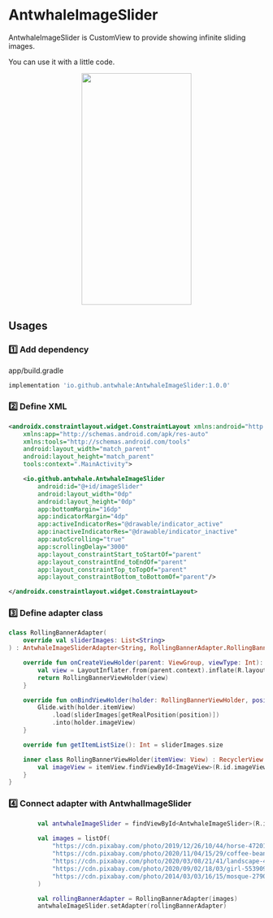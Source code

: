 # AntwhaleImageSlider

AntwhaleImageSlider is CustomView to provide showing infinite sliding images.

You can use it with a little code.

<p align="center"><img src = "https://user-images.githubusercontent.com/85996753/239445405-199b4c2e-a227-45e6-b919-074b38f3459d.gif" height="456" width="216"></p>


## Usages

### 1️⃣ Add dependency

app/build.gradle

```groovy
implementation 'io.github.antwhale:AntwhaleImageSlider:1.0.0'
```
    
### 2️⃣ Define XML

```xml
<androidx.constraintlayout.widget.ConstraintLayout xmlns:android="http://schemas.android.com/apk/res/android"
    xmlns:app="http://schemas.android.com/apk/res-auto"
    xmlns:tools="http://schemas.android.com/tools"
    android:layout_width="match_parent"
    android:layout_height="match_parent"
    tools:context=".MainActivity">

    <io.github.antwhale.AntwhaleImageSlider
        android:id="@+id/imageSlider"
        android:layout_width="0dp"
        android:layout_height="0dp"
        app:bottomMargin="16dp"
        app:indicatorMargin="4dp"
        app:activeIndicatorRes="@drawable/indicator_active"
        app:inactiveIndicatorRes="@drawable/indicator_inactive"
        app:autoScrolling="true"
        app:scrollingDelay="3000"
        app:layout_constraintStart_toStartOf="parent"
        app:layout_constraintEnd_toEndOf="parent"
        app:layout_constraintTop_toTopOf="parent"
        app:layout_constraintBottom_toBottomOf="parent"/>

</androidx.constraintlayout.widget.ConstraintLayout>
```
    
### 3️⃣ Define adapter class

```kotlin
class RollingBannerAdapter(
    override val sliderImages: List<String>
) : AntwhaleImageSliderAdapter<String, RollingBannerAdapter.RollingBannerViewHolder>() {

    override fun onCreateViewHolder(parent: ViewGroup, viewType: Int): RollingBannerViewHolder {
        val view = LayoutInflater.from(parent.context).inflate(R.layout.item_layout, parent, false)
        return RollingBannerViewHolder(view)
    }

    override fun onBindViewHolder(holder: RollingBannerViewHolder, position: Int) {
        Glide.with(holder.itemView)
            .load(sliderImages[getRealPosition(position)])
            .into(holder.imageView)
    }

    override fun getItemListSize(): Int = sliderImages.size

    inner class RollingBannerViewHolder(itemView: View) : RecyclerView.ViewHolder(itemView) {
        val imageView = itemView.findViewById<ImageView>(R.id.imageView)
    }
}
```
    
### 4️⃣ Connect adapter with AntwhalImageSlider

```kotlin
        val antwhaleImageSlider = findViewById<AntwhaleImageSlider>(R.id.imageSlider)
        
        val images = listOf(
            "https://cdn.pixabay.com/photo/2019/12/26/10/44/horse-4720178_1280.jpg",
            "https://cdn.pixabay.com/photo/2020/11/04/15/29/coffee-beans-5712780_1280.jpg",
            "https://cdn.pixabay.com/photo/2020/03/08/21/41/landscape-4913841_1280.jpg",
            "https://cdn.pixabay.com/photo/2020/09/02/18/03/girl-5539094_1280.jpg",
            "https://cdn.pixabay.com/photo/2014/03/03/16/15/mosque-279015_1280.jpg"
        )

        val rollingBannerAdapter = RollingBannerAdapter(images)
        antwhaleImageSlider.setAdapter(rollingBannerAdapter)
```        
